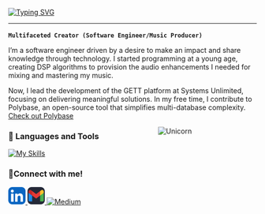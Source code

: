 [![Typing SVG](https://readme-typing-svg.demolab.com?font=Fira+Code&duration=2500&pause=500&color=2AF71D&multiline=true&width=600&separator=%3C&lines=whosThisGuy();%3C%22Nathan+Patterson%2C+Software+Engineer+%3AD%22)](https://git.io/typing-svg)

---
**`Multifaceted Creator (Software Engineer/Music Producer)`**

I’m a software engineer driven by a desire to make an impact and share knowledge through technology. I started programming at a young age, creating DSP algorithms to provision the audio enhancements I needed for mixing and mastering my music.

Now, I lead the development of the GETT platform at Systems Unlimited, focusing on delivering meaningful solutions. In my free time, I contribute to Polybase, an open-source tool that simplifies multi-database complexity.
[Check out Polybase](https://github.com/oslabs-beta/Polybase)


<img class="sway-border" align="right" width="200px" alt="Unicorn" src="https://media1.giphy.com/media/v1.Y2lkPTc5MGI3NjExMDhrODIzb3k4MjZ1dDZxamZ2N2QxZmpiMnQzbTYybzV1b3FpYXA5ZSZlcD12MV9pbnRlcm5hbF9naWZfYnlfaWQmY3Q9Zw/Tta1Zc3Lu4NOiOpTB9/giphy.webp" />


### 🧰 Languages and Tools

[![My Skills](https://skillicons.dev/icons?i=typescript,javascript,html,css,swift,react,nodejs,express,nextjs,aws,docker,mongodb,postgresql,redis,gql,jest,githubactions,tailwind,mui,webpack&perline=10)](https://skillicons.dev)

### 💬Connect with me!
<div>
    <a href="https://www.linkedin.com/in/nathan-patterson-aba798251/">
        <img src="https://raw.githubusercontent.com/tandpfun/skill-icons/65dea6c4eaca7da319e552c09f4cf5a9a8dab2c8/icons/LinkedIn.svg" alt="LinkedIn" width="35" height="35"/>
    </a>
        <a href="mailto:imnathanpatterson@gmail.com">
        <img src="https://raw.githubusercontent.com/tandpfun/skill-icons/65dea6c4eaca7da319e552c09f4cf5a9a8dab2c8/icons/Gmail-Dark.svg" alt="Gmail" width="35" height="35"/>
    </a>
    <a href="https://medium.com/@natedevs">
        <img src="https://github.com/user-attachments/assets/33da1818-a750-4e4b-a09a-9c8b1c4e9338" alt="Medium" width="35" height="35"/>
    </a>
</div>


